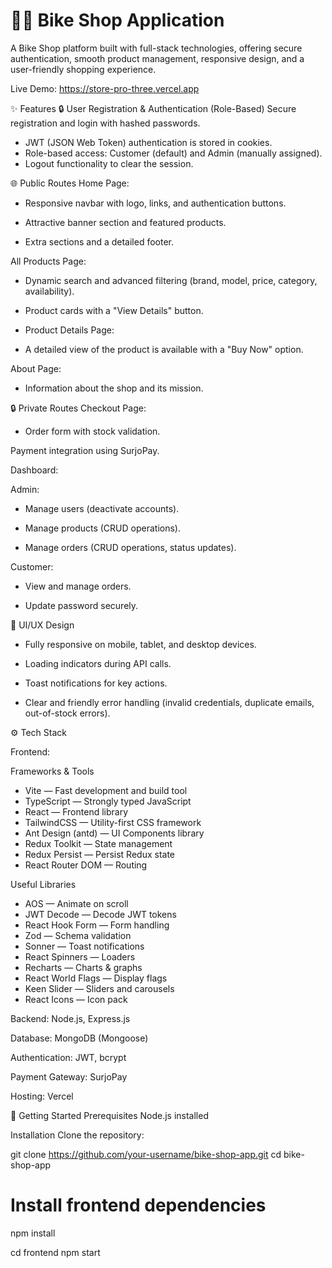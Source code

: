# 🚴‍♂️ Bike Shop Application

A Bike Shop platform built with full-stack technologies, offering secure authentication, smooth product management, responsive design, and a user-friendly shopping experience.

Live Demo: https://store-pro-three.vercel.app

✨ Features
🔒 User Registration & Authentication (Role-Based)
Secure registration and login with hashed passwords.

- JWT (JSON Web Token) authentication is stored in cookies.
- Role-based access: Customer (default) and Admin (manually assigned).
- Logout functionality to clear the session.

🌐 Public Routes
Home Page:

- Responsive navbar with logo, links, and authentication buttons.

- Attractive banner section and featured products.

- Extra sections and a detailed footer.

All Products Page:

- Dynamic search and advanced filtering (brand, model, price, category, availability).

- Product cards with a "View Details" button.

- Product Details Page:

- A detailed view of the product is available with a "Buy Now" option.

About Page:

- Information about the shop and its mission.

🔒 Private Routes
Checkout Page:

- Order form with stock validation.

Payment integration using SurjoPay.

Dashboard:

Admin:

- Manage users (deactivate accounts).

- Manage products (CRUD operations).

- Manage orders (CRUD operations, status updates).

Customer:

- View and manage orders.

- Update password securely.

🎨 UI/UX Design
- Fully responsive on mobile, tablet, and desktop devices.

- Loading indicators during API calls.

- Toast notifications for key actions.

- Clear and friendly error handling (invalid credentials, duplicate emails, out-of-stock errors).

⚙️ Tech Stack

Frontend: 

Frameworks & Tools
- Vite — Fast development and build tool
- TypeScript — Strongly typed JavaScript
- React — Frontend library
- TailwindCSS — Utility-first CSS framework
- Ant Design (antd) — UI Components library
- Redux Toolkit — State management
- Redux Persist — Persist Redux state
- React Router DOM — Routing

Useful Libraries

- AOS — Animate on scroll
- JWT Decode — Decode JWT tokens
- React Hook Form — Form handling
- Zod — Schema validation
- Sonner — Toast notifications
- React Spinners — Loaders
- Recharts — Charts & graphs
- React World Flags — Display flags
- Keen Slider — Sliders and carousels
- React Icons — Icon pack

Backend: Node.js, Express.js

Database: MongoDB (Mongoose)

Authentication: JWT, bcrypt

Payment Gateway: SurjoPay

Hosting:  Vercel 

🚀 Getting Started
Prerequisites
Node.js installed

Installation
Clone the repository:

git clone https://github.com/your-username/bike-shop-app.git
cd bike-shop-app

# Install frontend dependencies
npm install




cd frontend
npm start





